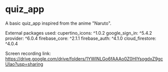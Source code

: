 # quiz_app

A basic quiz_app inspired from the anime "Naruto".

External packages used:
  cupertino_icons: ^1.0.2
  google_sign_in: ^5.4.2
  provider: ^6.0.4
  firebase_core: ^2.1.1
  firebase_auth: ^4.1.0
  cloud_firestore: ^4.0.4
  
Screen recording link:  https://drive.google.com/drive/folders/1YWINLGo6fAAAo0Z0HlYsogdxZ9gcUIao?usp=sharing
